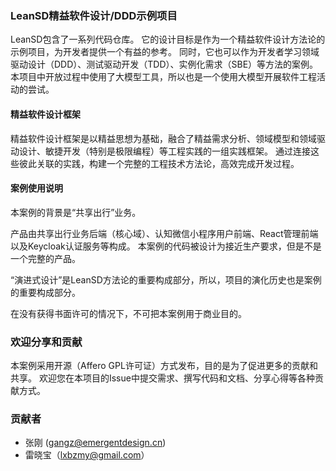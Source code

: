 ### LeanSD精益软件设计/DDD示例项目

LeanSD包含了一系列代码仓库。
它的设计目标是作为一个精益软件设计方法论的示例项目，为开发者提供一个有益的参考。
同时，它也可以作为开发者学习领域驱动设计（DDD）、测试驱动开发（TDD）、实例化需求（SBE）等方法的案例。
本项目中开放过程中使用了大模型工具，所以也是一个使用大模型开展软件工程活动的尝试。

#### 精益软件设计框架
精益软件设计框架是以精益思想为基础，融合了精益需求分析、领域模型和领域驱动设计、敏捷开发（特别是极限编程）等工程实践的一组实践框架。
通过连接这些彼此关联的实践，构建一个完整的工程技术方法论，高效完成开发过程。

#### 案例使用说明
本案例的背景是“共享出行”业务。

产品由共享出行业务后端（核心域）、认知微信小程序用户前端、React管理前端以及Keycloak认证服务等构成。
本案例的代码被设计为接近生产要求，但是不是一个完整的产品。

“演进式设计”是LeanSD方法论的重要构成部分，所以，项目的演化历史也是案例的重要构成部分。

在没有获得书面许可的情况下，不可把本案例用于商业目的。

### 欢迎分享和贡献

本案例采用开源（Affero GPL许可证）方式发布，目的是为了促进更多的贡献和共享。
欢迎您在本项目的Issue中提交需求、撰写代码和文档、分享心得等各种贡献方式。


### 贡献者
* 张刚  (gangz@emergentdesign.cn)
* 雷晓宝（lxbzmy@gmail.com）

